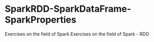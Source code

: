 # SparkRDD-SparkDataFrame-SparkProperties
Exercises on the field of Spark
Exercises on the field of Spark - RDD